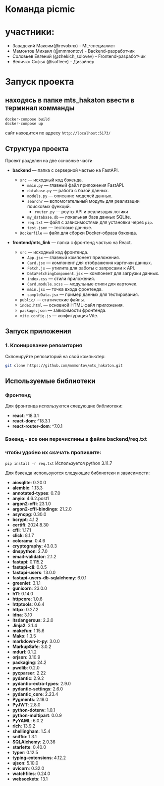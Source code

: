 # Команда picmic 

# участники:
- Завадский Максим(@revolxnx) - ML-специалист
- Мамонтов Михаил (@mmmontov) - Backend-разработчик
- Соловьев Евгений (@zhekich_solovev) - Frontend-разработчик
- Величко Софья (@sofleee) - Дизайнер

# Запуск проекта
## находясь в папке mts_hakaton ввести в терминал комманды
```
docker-compose build
docker-compose up
```

сайт находится по адресу ```http://localhost:5173/```

## Структура проекта

Проект разделен на две основные части:

- **backend** — папка с серверной частью на FastAPI.
  - `src` — исходный код бэкенда.
    - `main.py` — главный файл приложения FastAPI.
    - `database.py` — работа с базой данных.
    - `models.py` — описание моделей данных.
    - `search/` — вспомогательный модуль для реализации поисковых функций.
      - `router.py` — роуты API и реализация логики
    - `my_database.db` — локальная база данных SQLite.
    - `req.txt` — файл с зависимостями для установки через `pip`.
    - `test.json` — тестовые данные.
  - `Dockerfile` — файл для сборки Docker-образа бэкенда.

- **frontend/mts_link** — папка с фронтенд частью на React.
  - `src` — исходный код фронтенда.
    - `App.jsx` — главный компонент приложения.
    - `Card.jsx` — компонент для отображения карточки данных.
    - `Fetch.js` — утилита для работы с запросами к API.
    - `DataFetchingComponent.jsx` — компонент для загрузки данных.
    - `index.css` — стили приложения.
    - `Card.module.scss` — модульные стили для карточек.
    - `main.jsx` — точка входа фронтенда.
    - `sampleData.jsx` — пример данных для тестирования.
  - `public/` — статические файлы.
  - `index.html` — основной HTML-файл приложения.
  - `package.json` — зависимости фронтенда.
  - `vite.config.js` — конфигурация Vite.

## Запуск приложения

### 1. Клонирование репозитория
Склонируйте репозиторий на свой компьютер:
```bash
git clone https://github.com/mmmontov/mts_hakaton.git
```
## Используемые библиотеки

### Фронтенд
Для фронтенда используются следующие библиотеки:
- **react**: ^18.3.1
- **react-dom**: ^18.3.1
- **react-router-dom**: ^7.0.1

### Бэкенд - все они перечислины в файле backend/req.txt 
### чтобы удобно их скачать пропишите:
```pip install -r req.txt```
Используется python 3.11.7

Для бэкенда используются следующие библиотеки и зависимости:
- **aiosqlite**: 0.20.0
- **alembic**: 1.13.3
- **annotated-types**: 0.7.0
- **anyio**: 4.6.2.post1
- **argon2-cffi**: 23.1.0
- **argon2-cffi-bindings**: 21.2.0
- **asyncpg**: 0.30.0
- **bcrypt**: 4.1.2
- **certifi**: 2024.8.30
- **cffi**: 1.17.1
- **click**: 8.1.7
- **colorama**: 0.4.6
- **cryptography**: 43.0.3
- **dnspython**: 2.7.0
- **email-validator**: 2.1.2
- **fastapi**: 0.115.2
- **fastapi-cli**: 0.0.5
- **fastapi-users**: 13.0.0
- **fastapi-users-db-sqlalchemy**: 6.0.1
- **greenlet**: 3.1.1
- **gunicorn**: 23.0.0
- **h11**: 0.14.0
- **httpcore**: 1.0.6
- **httptools**: 0.6.4
- **httpx**: 0.27.2
- **idna**: 3.10
- **itsdangerous**: 2.2.0
- **Jinja2**: 3.1.4
- **makefun**: 1.15.6
- **Mako**: 1.3.5
- **markdown-it-py**: 3.0.0
- **MarkupSafe**: 3.0.2
- **mdurl**: 0.1.2
- **orjson**: 3.10.9
- **packaging**: 24.2
- **pwdlib**: 0.2.0
- **pycparser**: 2.22
- **pydantic**: 2.9.2
- **pydantic-extra-types**: 2.9.0
- **pydantic-settings**: 2.6.0
- **pydantic_core**: 2.23.4
- **Pygments**: 2.18.0
- **PyJWT**: 2.8.0
- **python-dotenv**: 1.0.1
- **python-multipart**: 0.0.9
- **PyYAML**: 6.0.2
- **rich**: 13.9.2
- **shellingham**: 1.5.4
- **sniffio**: 1.3.1
- **SQLAlchemy**: 2.0.36
- **starlette**: 0.40.0
- **typer**: 0.12.5
- **typing-extensions**: 4.12.2
- **ujson**: 5.10.0
- **uvicorn**: 0.32.0
- **watchfiles**: 0.24.0
- **websockets**: 13.1
